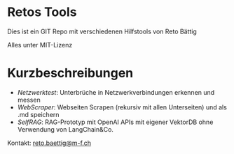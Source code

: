 # Retos Tools

Dies ist ein GIT Repo mit verschiedenen Hilfstools von 
Reto Bättig

Alles unter MIT-Lizenz

# Kurzbeschreibungen
- *Netzwerktest*: Unterbrüche in Netzwerkverbindungen erkennen und messen
- *WebScraper*: Webseiten Scrapen (rekursiv mit allen Unterseiten) und als .md speichern
- *SelfRAG*: RAG-Prototyp mit OpenAI APIs mit eigener VektorDB ohne Verwendung von LangChain&Co.

Kontakt: reto.baettig@m-f.ch
